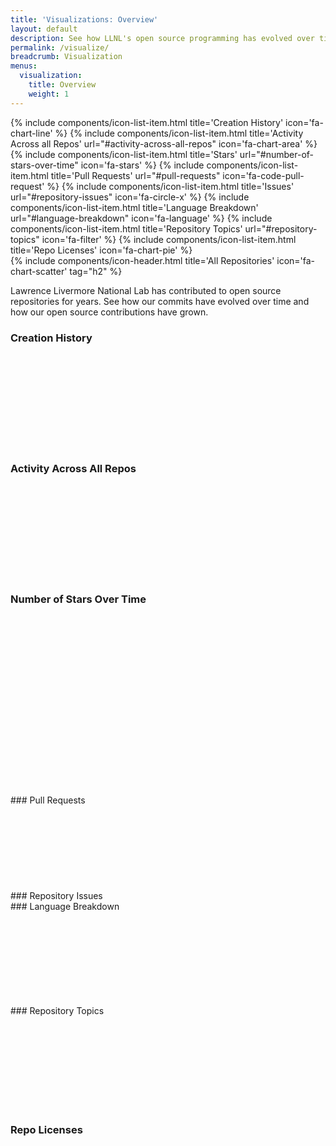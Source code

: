 ```yaml
---
title: 'Visualizations: Overview'
layout: default
description: See how LLNL's open source programming has evolved over time with a look at activity across Lab repos.
permalink: /visualize/
breadcrumb: Visualization
menus:
  visualization:
    title: Overview
    weight: 1
---
```


<link rel="stylesheet" type="text/css" href="/assets/css/visualize/graphstyle.css" />

<div class="col-12 col-xxl-2 d-none d-xxl-block pe-5 sticky-top jump-links float-start vh-100" id="llnl-side-container">
  <div class="nav pt-2 ps-3 sticky-top d-flex flex-column" aria-orientation="vertical">
    {% include components/icon-list-item.html title='Creation History' icon='fa-chart-line' %}
    {% include components/icon-list-item.html title='Activity Across all Repos' url="#activity-across-all-repos" icon='fa-chart-area' %}
    {% include components/icon-list-item.html title='Stars' url="#number-of-stars-over-time" icon='fa-stars' %}
    {% include components/icon-list-item.html title='Pull Requests' url="#pull-requests" icon='fa-code-pull-request' %}
    {% include components/icon-list-item.html title='Issues' url="#repository-issues" icon='fa-circle-x' %}
    {% include components/icon-list-item.html title='Language Breakdown' url="#language-breakdown" icon='fa-language' %}
    {% include components/icon-list-item.html title='Repository Topics' url="#repository-topics" icon='fa-filter' %}
    {% include components/icon-list-item.html title='Repo Licenses' icon='fa-chart-pie' %}
  </div>
</div>


<div class="container" markdown="1">
<!-- @Doug, I promoted this header to an h1; can you please confirm that I did it right? It looks like all of the Software site needs this update. -->
{% include components/icon-header.html title='All Repositories' icon='fa-chart-scatter' tag="h2" %}

Lawrence Livermore National Lab has contributed to open source repositories for years. See how our commits have evolved over time and how our open source contributions have grown.

<!-- Preset vis display areas -->
### Creation History
<div class="border-bottom-gradient-software-blue-green thin border-bottom-1 pb-5">
  <svg class="repoCreationHistory d-block mx-auto my-0"></svg>
</div>

### Activity Across All Repos
<div class="border-bottom-gradient-software-blue-green thin border-bottom-1 pb-5">
  <svg class="repoActivityChart d-block mx-auto my-0"></svg>
</div>

### Number of Stars Over Time
<div class="border-bottom-gradient-software-blue-green thin border-bottom-1 pb-5">
  <svg class="repoStarHistoryChart d-block mx-auto my-0"></svg>
</div>

<div class="row">
  <div class="col-12 col-md-6 border-bottom-gradient-software-blue-green thin border-bottom-1 pb-5" markdown="1">
### Pull Requests
<svg class="repoPulls"></svg>
  </div>
  <div class="col-12 col-md-6 border-bottom-gradient-software-blue-green thin border-bottom-1 pb-5" markdown="1">
### Repository Issues
<svg class="repoIssues"></svg>
  </div>
</div>


<div class="row">
  <div class="col-12 col-md-6 border-bottom-gradient-software-blue-green thin border-bottom-1 pb-5" markdown="1">
### Language Breakdown
<div class="text-center">
<svg class="languagePie"></svg>
</div>
  </div>
  <div class="col-12 col-md-6 border-bottom-gradient-software-blue-green thin border-bottom-1 pb-5" markdown="1">
### Repository Topics
<div class="text-center">
<svg class="topicCloud"></svg>
</div>
  </div>
</div>


### Repo Licenses
<svg class="licenseSunburst d-block mx-auto my-0"></svg>

</div>

<!-- Load basic D3 and helper scripts -->
<script src="/assets/js/libs/d3.js" charset="UTF-8"></script>
<script type="text/javascript" src="/assets/js/libs/d3-tip.js"></script>
<script type="text/javascript" src="/assets/js/libs/d3.layout.cloud.js"></script>
<script type="text/javascript" src="/assets/js/libs/d3-simple-slider.min.js"></script>
<script type="text/javascript" src="/assets/js/visualize/helpers.js"></script>

<!-- Load drawing JS -->
<script type="text/javascript" src="/assets/js/visualize/line_repoCreationHistory.js"></script>
<script type="text/javascript" src="/assets/js/visualize/line_repoActivityExplore.js"></script>
<script type="text/javascript" src="/assets/js/visualize/scatter_repoPulls.js"></script>
<script type="text/javascript" src="/assets/js/visualize/scatter_repoIssues.js"></script>
<script type="text/javascript" src="/assets/js/visualize/pie_languageExplore.js"></script>
<script type="text/javascript" src="/assets/js/visualize/cloud_topics.js"></script>
<script type="text/javascript" src="/assets/js/visualize/sunburst_licenses.js"></script>
<script type="text/javascript" src="/assets/js/visualize/line_repoStarHistoryExplore.js"></script>

<script>
    // GiHub Data Directory
    var ghDataDir = '/visualize/github-data';
    // Global chart standards
    var stdTotalWidth = 500,
        stdTotalHeight = 400;
    var stdMargin = { top: 40, right: 40, bottom: 40, left: 40 },
        stdWidth = stdTotalWidth - stdMargin.left - stdMargin.right,
        stdHeight = stdTotalHeight - stdMargin.top - stdMargin.bottom,
        stdMaxBuffer = 1.07;
    var stdDotRadius = 4,
        stdLgndDotRadius = 5,
        stdLgndSpacing = 20;
    // Call draw functions
    window.addEventListener('load', function() {
        draw_line_repoCreationHistory('repoCreationHistory');
        draw_line_repoActivity('repoActivityChart');
        draw_scatter_repoPulls('repoPulls');
        draw_scatter_repoIssues('repoIssues');
        draw_pie_language('languagePie');
        draw_cloud_topics('topicCloud');
        draw_sunburst_licenses('licenseSunburst');
        draw_line_repoStarHistory('repoStarHistoryChart');
    });
</script>
